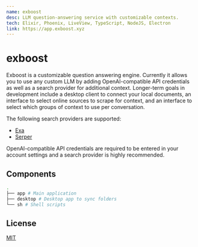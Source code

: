 ```yaml
---
name: exboost
desc: LLM question-answering service with customizable contexts.
tech: Elixir, Phoenix, LiveView, TypeScript, NodeJS, Electron
link: https://app.exboost.xyz
---
```


# exboost

Exboost is a customizable question answering engine. Currently it allows you to use any custom LLM by adding OpenAI-compatible API credentials as well as a search provider for additional context. Longer-term goals in development include a desktop client to connect your local documents, an interface to select online sources to scrape for context, and an interface to select which groups of context to use per conversation.

The following search providers are supported:

- [Exa](https://exa.ai)
- [Serper](https://serper.dev)

OpenAI-compatible API credentials are required to be entered in your account settings and a search provider is highly recommended.

## Components

```bash
.
├── app # Main application
├── desktop # Desktop app to sync folders
└── sh # Shell scripts
```

## License

[MIT](./LICENSE.md)
